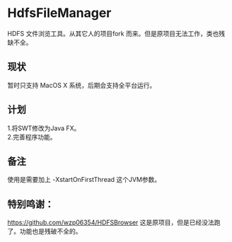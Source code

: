 # HdfsFileManager
HDFS 文件浏览工具。从其它人的项目fork 而来。但是原项目无法工作，类也残缺不全。  

## 现状
暂时只支持 MacOS X 系统，后期会支持全平台运行。

## 计划
1.将SWT修改为Java FX。     
2.完善程序功能。  

## 备注
使用是需要加上 -XstartOnFirstThread 这个JVM参数。

## 特别鸣谢：
https://github.com/wzp06354/HDFSBrowser
这是原项目，但是已经没法跑了。功能也是残破不全的。


